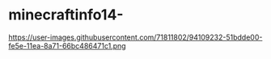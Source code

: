 # minecraftinfo14-
https://user-images.githubusercontent.com/71811802/94109232-51bdde00-fe5e-11ea-8a71-66bc486471c1.png
